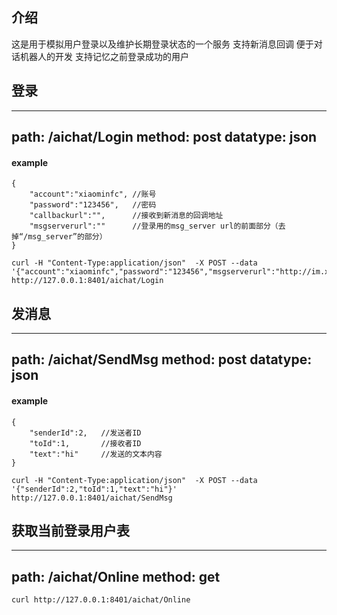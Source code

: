 ## 介绍

这是用于模拟用户登录以及维护长期登录状态的一个服务 支持新消息回调 便于对话机器人的开发 支持记忆之前登录成功的用户


## 登录

---
path: /aichat/Login
method: post
datatype: json
---


#### example
```
{
	"account":"xiaominfc", //账号
	"password":"123456",   //密码
	"callbackurl":"",      //接收到新消息的回调地址
	"msgserverurl":""	   //登录用的msg_server url的前面部分（去掉“/msg_server”的部分）
}
```

```
curl -H "Content-Type:application/json"  -X POST --data '{"account":"xiaominfc","password":"123456","msgserverurl":"http://im.xiaominfc.com:8080","callbackurl":"http://127.0.0.1:8401/aichat/callback"}'  http://127.0.0.1:8401/aichat/Login

```


## 发消息

---
path: /aichat/SendMsg
method: post
datatype: json
---

#### example
```
{
	"senderId":2,   //发送者ID
	"toId":1,		//接收者ID
	"text":"hi"		//发送的文本内容
}
```

```
curl -H "Content-Type:application/json"  -X POST --data '{"senderId":2,"toId":1,"text":"hi"}' http://127.0.0.1:8401/aichat/SendMsg
```


## 获取当前登录用户表

---
path: /aichat/Online
method: get
---

```
curl http://127.0.0.1:8401/aichat/Online
```